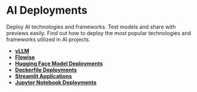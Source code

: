 # AI Deployments

Deploy AI technologies and frameworks. Test models and share with previews easily. Find out how to deploy the most popular technologies and frameworks utilized in AI projects.

- **[vLLM](/docs/tutorials/ai-deployments/vllm-deployment-tutorial)**
- **[Flowise](/docs/tutorials/ai-deployments/flowise-deployment-tutorial)**
- **[Hugging Face Model Deployments](/docs/tutorials/ai-deployments/hugging-face-model-deployment-tutorial)**
- **[Dockerfile Deployments](/docs/tutorials/ai-deployments/dockerfile-deployment-tutorial)**
- **[Streamlit Applications](/docs/tutorials/ai-deployments/streamlit-deployment-tutorial)**
- **[Jupyter Notebook Deployments](/docs/tutorials/ai-deployments/jupyter-notebook-deployment-tutorial)**
